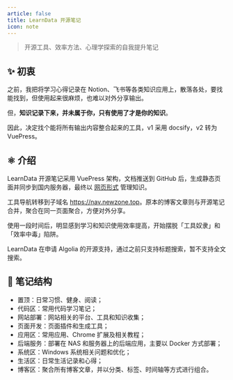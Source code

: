 ```yaml
---
article: false
title: LearnData 开源笔记
icon: note
---
```


> 开源工具、效率方法、心理学探索的自我提升笔记

## ✨ 初衷

之前，我把将学习心得记录在 Notion、飞书等各类知识应用上，散落各处，要找能找到，但使用起来很麻烦，也难以对外分享输出。

但，**知识记录下来，并未属于你，只有使用了才是你的知识**。

因此，决定找个能将所有输出内容整合起来的工具，v1 采用 docsify，v2 转为 VuePress。

## ⚛️ 介绍

LearnData 开源笔记采用 VuePress 架构，文档推送到 GitHub 后，生成静态页面并同步到国内服务器，最终以 [网页形式](https://newzone.top/) 管理知识。

工具导航转移到子域名 <https://nav.newzone.top>。原本的博客文章则与开源笔记合并，聚合在同一页面聚合，方便对外分享。

使用一段时间后，明显感到学习和知识使用效率提高，开始摆脱「工具奴隶」和「效率中毒」陷阱。

LearnData 在申请 Algolia 的开源支持，通过之前只支持标题搜索，暂不支持全文搜索。

## 🧱 笔记结构

- 置顶：日常习惯、健身、阅读；
- 代码区：常用代码学习笔记；
- 网站部署：网站相关的平台、工具和知识收集；
- 页面开发：页面插件和生成工具；
- 应用区：常用应用、Chrome 扩展及相关教程；
- 后端服务：部署在 NAS 和服务器上的后端应用，主要以 Docker 方式部署；
- 系统区：Windows 系统相关问题和优化；
- 生活区：日常生活记录和心得；
- 博客区：聚合所有博客文章，并以分类、标签、时间轴等方式进行组合。
